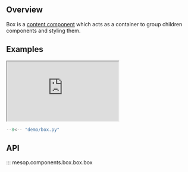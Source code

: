## Overview

Box is a [content component](../guides/components.md#content-components) which acts as a container to group children components and styling them.

## Examples

<iframe class="component-demo" src="https://mesop-y677hytkra-uc.a.run.app/box" style="height: 160px"></iframe>

```python
--8<-- "demo/box.py"
```

## API

::: mesop.components.box.box.box
